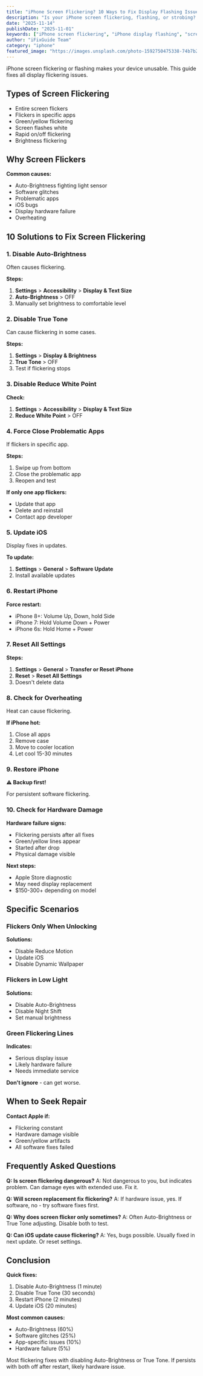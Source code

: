 ```yaml
---
title: "iPhone Screen Flickering? 10 Ways to Fix Display Flashing Issues"
description: "Is your iPhone screen flickering, flashing, or strobing? Fix display issues with our comprehensive troubleshooting guide."
date: "2025-11-14"
publishDate: "2025-11-01"
keywords: ["iPhone screen flickering", "iPhone display flashing", "screen strobing iPhone", "fix flickering screen", "iPhone screen glitching"]
author: "iFixGuide Team"
category: "iphone"
featured_image: "https://images.unsplash.com/photo-1592750475338-74b7b21085ab?w=1200&q=80"
---
```


iPhone screen flickering or flashing makes your device unusable. This guide fixes all display flickering issues.

## Types of Screen Flickering

- Entire screen flickers
- Flickers in specific apps
- Green/yellow flickering
- Screen flashes white
- Rapid on/off flickering
- Brightness flickering

## Why Screen Flickers

**Common causes:**
- Auto-Brightness fighting light sensor
- Software glitches
- Problematic apps
- iOS bugs
- Display hardware failure
- Overheating

## 10 Solutions to Fix Screen Flickering

### 1. Disable Auto-Brightness

Often causes flickering.

**Steps:**
1. **Settings** > **Accessibility** > **Display & Text Size**
2. **Auto-Brightness** > OFF
3. Manually set brightness to comfortable level

### 2. Disable True Tone

Can cause flickering in some cases.

**Steps:**
1. **Settings** > **Display & Brightness**
2. **True Tone** > OFF
3. Test if flickering stops

### 3. Disable Reduce White Point

**Check:**
1. **Settings** > **Accessibility** > **Display & Text Size**
2. **Reduce White Point** > OFF

### 4. Force Close Problematic Apps

If flickers in specific app.

**Steps:**
1. Swipe up from bottom
2. Close the problematic app
3. Reopen and test

**If only one app flickers:**
- Update that app
- Delete and reinstall
- Contact app developer

### 5. Update iOS

Display fixes in updates.

**To update:**
1. **Settings** > **General** > **Software Update**
2. Install available updates

### 6. Restart iPhone

**Force restart:**
- iPhone 8+: Volume Up, Down, hold Side
- iPhone 7: Hold Volume Down + Power  
- iPhone 6s: Hold Home + Power

### 7. Reset All Settings

**Steps:**
1. **Settings** > **General** > **Transfer or Reset iPhone**
2. **Reset** > **Reset All Settings**
3. Doesn't delete data

### 8. Check for Overheating

Heat can cause flickering.

**If iPhone hot:**
1. Close all apps
2. Remove case
3. Move to cooler location
4. Let cool 15-30 minutes

### 9. Restore iPhone

**⚠️ Backup first!**

For persistent software flickering.

### 10. Check for Hardware Damage

**Hardware failure signs:**
- Flickering persists after all fixes
- Green/yellow lines appear
- Started after drop
- Physical damage visible

**Next steps:**
- Apple Store diagnostic
- May need display replacement
- $150-300+ depending on model

## Specific Scenarios

### Flickers Only When Unlocking

**Solutions:**
- Disable Reduce Motion
- Update iOS
- Disable Dynamic Wallpaper

### Flickers in Low Light

**Solutions:**
- Disable Auto-Brightness
- Disable Night Shift
- Set manual brightness

### Green Flickering Lines

**Indicates:**
- Serious display issue
- Likely hardware failure
- Needs immediate service

**Don't ignore** - can get worse.

## When to Seek Repair

**Contact Apple if:**
- Flickering constant
- Hardware damage visible
- Green/yellow artifacts
- All software fixes failed

## Frequently Asked Questions

**Q: Is screen flickering dangerous?**
A: Not dangerous to you, but indicates problem. Can damage eyes with extended use. Fix it.

**Q: Will screen replacement fix flickering?**
A: If hardware issue, yes. If software, no - try software fixes first.

**Q: Why does screen flicker only sometimes?**
A: Often Auto-Brightness or True Tone adjusting. Disable both to test.

**Q: Can iOS update cause flickering?**
A: Yes, bugs possible. Usually fixed in next update. Or reset settings.

## Conclusion

**Quick fixes:**
1. Disable Auto-Brightness (1 minute)
2. Disable True Tone (30 seconds)
3. Restart iPhone (2 minutes)
4. Update iOS (20 minutes)

**Most common causes:**
- Auto-Brightness (60%)
- Software glitches (25%)
- App-specific issues (10%)
- Hardware failure (5%)

Most flickering fixes with disabling Auto-Brightness or True Tone. If persists with both off after restart, likely hardware issue.
